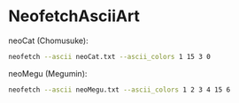 # NeofetchAsciiArt

neoCat (Chomusuke):
  ```bash
  neofetch --ascii neoCat.txt --ascii_colors 1 15 3 0
  ```

neoMegu (Megumin):
  ```bash
  neofetch --ascii neoMegu.txt --ascii_colors 1 2 3 4 15 6
  
